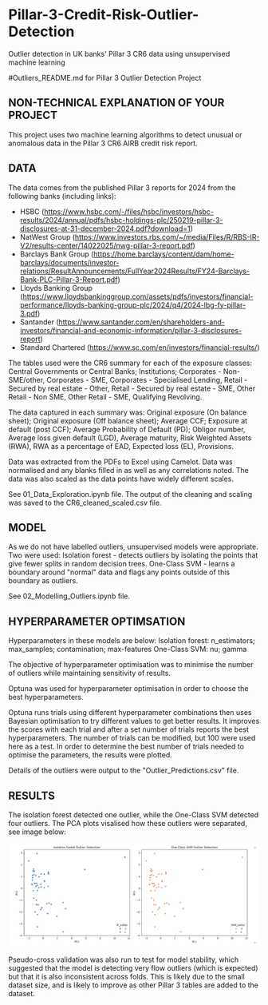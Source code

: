 # Pillar-3-Credit-Risk-Outlier-Detection
Outlier detection in UK banks' Pillar 3 CR6 data using unsupervised machine learning

#Outliers_README.md for Pillar 3 Outlier Detection Project

## NON-TECHNICAL EXPLANATION OF YOUR PROJECT
This project uses two machine learning algorithms to detect unusual or anomalous data in the Pillar 3 CR6 AIRB credit risk report.

## DATA
The data comes from the published Pillar 3 reports for 2024 from the following banks (including links):
 - HSBC (https://www.hsbc.com/-/files/hsbc/investors/hsbc-results/2024/annual/pdfs/hsbc-holdings-plc/250219-pillar-3-disclosures-at-31-december-2024.pdf?download=1)
 - NatWest Group (https://www.investors.rbs.com/~/media/Files/R/RBS-IR-V2/results-center/14022025/nwg-pillar-3-report.pdf)
 - Barclays Bank Group (https://home.barclays/content/dam/home-barclays/documents/investor-relations/ResultAnnouncements/FullYear2024Results/FY24-Barclays-Bank-PLC-Pillar-3-Report.pdf)
 - Lloyds Banking Group (https://www.lloydsbankinggroup.com/assets/pdfs/investors/financial-performance/lloyds-banking-group-plc/2024/q4/2024-lbg-fy-pillar-3.pdf)
 - Santander (https://www.santander.com/en/shareholders-and-investors/financial-and-economic-information/pillar-3-disclosures-report)
 - Standard Chartered (https://www.sc.com/en/investors/financial-results/)

 The tables used were the CR6 summary for each of the exposure classes: Central Governments or Central Banks; Institutions; Corporates - Non-SME/other, Corporates -  SME, Corporates - Specialised Lending, Retail - Secured by real estate - Other, Retail - Secured by real estate - SME, Other Retail - Non SME, Other Retail - SME, Qualifying Revolving.

 The data captured in each summary was: Original exposure (On balance sheet); Original exposure (Off balance sheet); Average CCF; Exposure at default (post CCF); Average Probability of Default (PD); Obligor number, Average loss given default (LGD), Average maturity, Risk Weighted Assets (RWA), RWA as a percentage of EAD, Expected loss (EL), Provisions.

 Data was extracted from the PDFs to Excel using Camelot. Data was normalised and any blanks filled in as well as any correlations noted. The data was also scaled as the data points have widely different scales.

 See 01_Data_Exploration.ipynb file.
 The output of the cleaning and scaling was saved to the CR6_cleaned_scaled.csv file.

## MODEL 
As we do not have labelled outliers, unsupervised models were appropriate. Two were used:
Isolation forest - detects outliers by isolating the points that give fewer splits in random decision trees.
One-Class SVM - learns a boundary around "normal" data and flags any points outside of this boundary as outliers.

See 02_Modelling_Outliers.ipynb file.

## HYPERPARAMETER OPTIMSATION
Hyperparameters in these models are below:
Isolation forest: n_estimators; max_samples; contamination; max-features
One-Class SVM: nu; gamma

The objective of hyperparameter optimisation was to minimise the number of outliers while maintaining sensitivity of results. 

Optuna was used for hyperparameter optimisation in order to choose the best hyperparameters.

Optuna runs trials using different hyperparameter combinations then uses Bayesian optimisation to try different values to get better results. It improves the scores with each trial and after a set number of trials reports the best hyperparameters.
The number of trials can be modified, but 100 were used here as a test. In order to determine the best number of trials needed to optimise the parameters, the results were plotted. 

Details of the outliers were output to the "Outlier_Predictions.csv" file.

## RESULTS
The isolation forest detected one outlier, while the One-Class SVM detected four outliers. The PCA plots visalised how these outliers were separated, see image below:

![Screenshot](image.png)

Pseudo-cross validation was also run to test for model stability, which suggested that the model is detecting very flow outliers (which is expected) but that it is also inconsistent across folds. This is likely due to the small dataset size, and is likely to improve as other Pillar 3 tables are added to the dataset.
